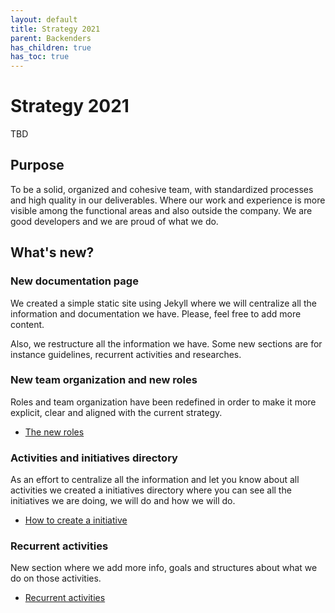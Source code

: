 ```yaml
---
layout: default
title: Strategy 2021
parent: Backenders
has_children: true
has_toc: true
---
```


# Strategy 2021

TBD

## Purpose

To be a solid, organized and cohesive team, with standardized processes and high quality in our deliverables. Where our work and experience is more visible among the functional areas and also outside the company. We are good developers and we are proud of what we do.

## What's new?

### New documentation page

We created a simple static site using Jekyll where we will centralize all the information and documentation we have. Please, feel free to add more content.

Also, we restructure all the information we have. Some new sections are for instance guidelines, recurrent activities and researches.

### New team organization and new roles

Roles and team organization have been redefined in order to make it more explicit, clear and aligned with the current strategy.

* [The new roles](/frontismos/docs/strategy-2021/roles/index)

### Activities and initiatives directory

As an effort to centralize all the information and let you know about all activities we created a initiatives directory where you can see all the initiatives we are doing, we will do and how we will do.

* [How to create a initiative](/frontismos/docs/guidelines/how-to-create-initiatives/index)

### Recurrent activities

New section where we add more info, goals and structures about what we do on those activities.

* [Recurrent activities](/frontismos/docs/recurrent-activities/index/)
